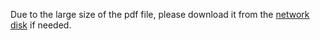 Due to the large size of the pdf file, please download it from the [network disk](https://cowtransfer.com/s/2c147d48fda444) if needed.